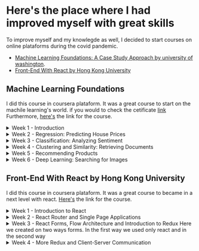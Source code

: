 # Here's the place where I had improved myself with great skills
To improve myself and my knowlegde as well, I decided to start courses on online plataforms during the covid pandemic.
- [Machine Learning Foundations: A Case Study Approach by university of washington](#machine).
- [Front-End With React by Hong Kong University](#React)

## <a name="machine">Machine Learning Foundations</a>
I did this course in coursera plataform. It was a great course to start on the machile learning's world. 
if you would to check the cetificate [link](https://coursera.org/share/09b4af1cf4bc575eb15e147ffb18cddd)
Furthermore, [here's](https://www.coursera.org/specializations/machine-learning) the link for the course.
<details>
<summary>Week 1 - Introduction</summary>

</details>

<details>
<summary>
Week 2 - Regression: Predicting House Prices
</summary>

</details>
<details>
<summary>
Week 3 - Classification: Analyzing Sentiment
</summary>

</details><details>
<summary>
Week 4 - Clustering and Similarity: Retrieving Documents
</summary>

</details>


<details>
<summary>
Week 5 - Recommending Products
</summary>

</details>

<details>
<summary>
Week 6 - Deep Learning: Searching for Images
</summary>

</details>

## <a name="React">Front-End With React by Hong Kong University</a>
I did this course in coursera plataform. It was a great course to became in a next level with react.
[Here's](https://www.coursera.org/learn/front-end-react) the link for the course. 
<details>
<summary>
Week 1 - Introduction to React
</summary>
We started the development of a react application, it name is ConFusion, it is something like a menu for a restaurant with who has that name. 
I learned about components (I aready did know it, but the course was more deep than my knowlegde). Also, we create a page using bootstrap, react-scrap, font-awesome and other tecnologies


</details>

<details>
<summary>
Week 2 - React Router and Single Page Applications
</summary>
Here we used the react-router-dom to implement a single page application
</details>
<details>
<summary>
Week 3 - React Forms, Flow Architecture and Introduction to Redux
Here we created on two ways forms. In the first way we used only react and in the second way 
  </summary>

</details><details>
<summary>
Week 4 - More Redux and Client-Server Communication

</summary>

</details>


